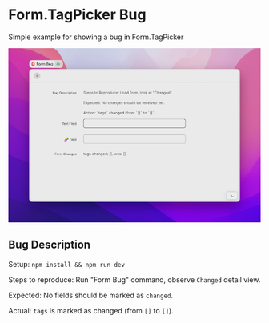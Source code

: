 # Form.TagPicker Bug

Simple example for showing a bug in Form.TagPicker

![Form Empty State](./screenshots/empty-state.png)

## Bug Description

Setup: `npm install && npm run dev`

Steps to reproduce: Run "Form Bug" command, observe `Changed` detail view.

Expected: No fields should be marked as `changed`.

Actual: `tags` is marked as changed (from `[]` to `[]`).
